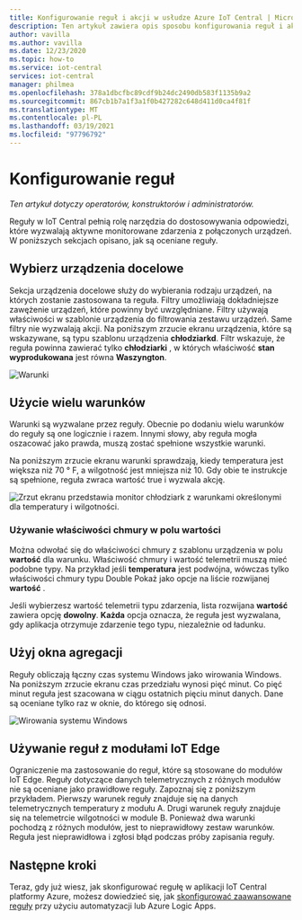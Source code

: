 ```yaml
---
title: Konfigurowanie reguł i akcji w usłudze Azure IoT Central | Microsoft Docs
description: Ten artykuł zawiera opis sposobu konfigurowania reguł i akcji opartych na danych telemetrycznych w aplikacji IoT Central platformy Azure.
author: vavilla
ms.author: vavilla
ms.date: 12/23/2020
ms.topic: how-to
ms.service: iot-central
services: iot-central
manager: philmea
ms.openlocfilehash: 378a1dbcfbc89cdf9b24dc2490db583f1135b9a2
ms.sourcegitcommit: 867cb1b7a1f3a1f0b427282c648d411d0ca4f81f
ms.translationtype: MT
ms.contentlocale: pl-PL
ms.lasthandoff: 03/19/2021
ms.locfileid: "97796792"
---
```

# <a name="configure-rules"></a>Konfigurowanie reguł

*Ten artykuł dotyczy operatorów, konstruktorów i administratorów.*

Reguły w IoT Central pełnią rolę narzędzia do dostosowywania odpowiedzi, które wyzwalają aktywne monitorowane zdarzenia z połączonych urządzeń. W poniższych sekcjach opisano, jak są oceniane reguły.

## <a name="select-target-devices"></a>Wybierz urządzenia docelowe

Sekcja urządzenia docelowe służy do wybierania rodzaju urządzeń, na których zostanie zastosowana ta reguła. Filtry umożliwiają dokładniejsze zawężenie urządzeń, które powinny być uwzględniane. Filtry używają właściwości w szablonie urządzenia do filtrowania zestawu urządzeń. Same filtry nie wyzwalają akcji. Na poniższym zrzucie ekranu urządzenia, które są wskazywane, są typu szablonu urządzenia **chłodziarkd**. Filtr wskazuje, że reguła powinna zawierać tylko **chłodziarki** , w których właściwość **stan wyprodukowana** jest równa **Waszyngton**.

![Warunki](media/howto-configure-rules/filters.png)

## <a name="use-multiple-conditions"></a>Użycie wielu warunków

Warunki są wyzwalane przez reguły. Obecnie po dodaniu wielu warunków do reguły są one logicznie i razem. Innymi słowy, aby reguła mogła oszacować jako prawda, muszą zostać spełnione wszystkie warunki.  

Na poniższym zrzucie ekranu warunki sprawdzają, kiedy temperatura jest większa niż 70 &deg; F, a wilgotność jest mniejsza niż 10. Gdy obie te instrukcje są spełnione, reguła zwraca wartość true i wyzwala akcję.

![Zrzut ekranu przedstawia monitor chłodziark z warunkami określonymi dla temperatury i wilgotności.](media/howto-configure-rules/conditions.png)

### <a name="use-a-cloud-property-in-a-value-field"></a>Używanie właściwości chmury w polu wartości

Można odwołać się do właściwości chmury z szablonu urządzenia w polu **wartość** dla warunku. Właściwość chmury i wartość telemetrii muszą mieć podobne typy. Na przykład jeśli **temperatura** jest podwójna, wówczas tylko właściwości chmury typu Double Pokaż jako opcje na liście rozwijanej **wartość** .

Jeśli wybierzesz wartość telemetrii typu zdarzenia, lista rozwijana **wartość** zawiera opcję **dowolny**. **Każda** opcja oznacza, że reguła jest wyzwalana, gdy aplikacja otrzymuje zdarzenie tego typu, niezależnie od ładunku.

## <a name="use-aggregate-windowing"></a>Użyj okna agregacji

Reguły obliczają łączny czas systemu Windows jako wirowania Windows. Na poniższym zrzucie ekranu czas przedziału wynosi pięć minut. Co pięć minut reguła jest szacowana w ciągu ostatnich pięciu minut danych. Dane są oceniane tylko raz w oknie, do którego się odnosi.

![Wirowania systemu Windows](media/howto-configure-rules/tumbling-window.png)

## <a name="use-rules-with-iot-edge-modules"></a>Używanie reguł z modułami IoT Edge

Ograniczenie ma zastosowanie do reguł, które są stosowane do modułów IoT Edge. Reguły dotyczące danych telemetrycznych z różnych modułów nie są oceniane jako prawidłowe reguły. Zapoznaj się z poniższym przykładem. Pierwszy warunek reguły znajduje się na danych telemetrycznych temperatury z modułu A. Drugi warunek reguły znajduje się na telemetrcie wilgotności w module B. Ponieważ dwa warunki pochodzą z różnych modułów, jest to nieprawidłowy zestaw warunków. Reguła jest nieprawidłowa i zgłosi błąd podczas próby zapisania reguły.

## <a name="next-steps"></a>Następne kroki

Teraz, gdy już wiesz, jak skonfigurować regułę w aplikacji IoT Central platformy Azure, możesz dowiedzieć się, jak [skonfigurować zaawansowane reguły](howto-configure-rules-advanced.md) przy użyciu automatyzacji lub Azure Logic Apps.

